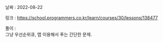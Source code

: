 날짜 : 2022-08-22  
  
링크 : https://school.programmers.co.kr/learn/courses/30/lessons/138477  
  
풀이 :  
그냥 우선순위큐, 맵 이용해서 푸는 간단한 문제.
